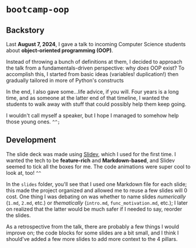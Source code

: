 # `bootcamp-oop`

## Backstory

Last **August 7, 2024**, I gave a talk to incoming Computer Science students about **object-oriented programming (OOP)**.

Instead of throwing a bunch of definitions at them, I decided to approach the talk from a fundamentals-driven perspective: why *does* OOP exist? To accomplish this, I started from basic ideas (variables! duplication!) then gradually tailored in more of Python's constructs

In the end, I also gave some...life advice, if you will. Four years is a long time, and as someone at the latter end of that timeline, I wanted the students to walk away with stuff that could possibly help them keep going.

I wouldn't call myself a speaker, but I hope I managed to somehow help those young ones. `^^;`

## Development

The slide deck was made using [Slidev](https://sli.dev/), which I used for the first time. I wanted the tech to be **feature-rich** and **Markdown-based**, and Slidev seemed to tick all the boxes for me. The code animations were super cool to look at, too! `^^`

In the `slides` folder, you'll see that I used one Markdown file for each slide; this made the project organized and allowed me to reuse a few slides will 0 cost. One thing I was debating on was whether to name slides *numerically* (`1.md`, `2.md`, etc.) or *thematically* (`intro.md`, `func_motivation.md`, etc.); I later on realized that the latter would be much safer if I needed to say, reorder the slides.

As a retrospective from the talk, there are probably a few things I would improve on; the code blocks for some slides are a bit small, and I think I should've added a few more slides to add more context to the 4 pillars.

